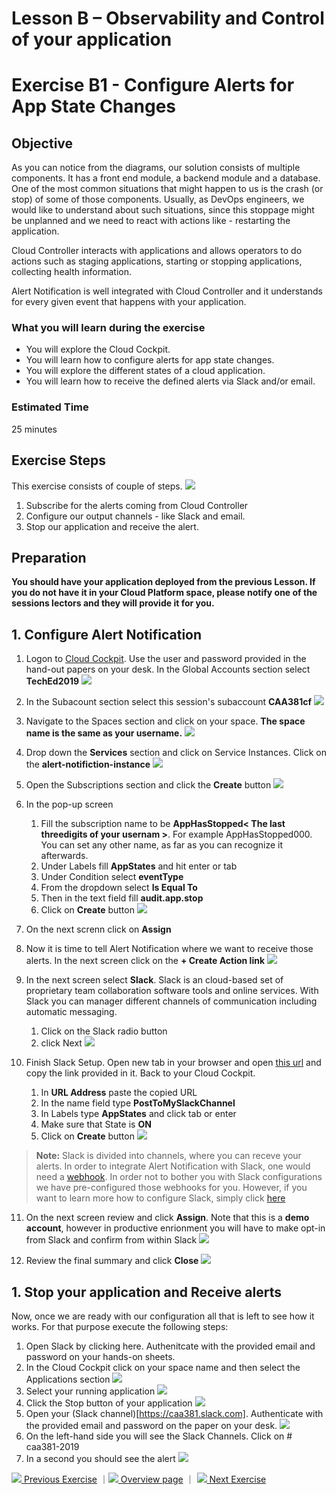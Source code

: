 # Lesson B – Observability and Control of your application
# Exercise B1 - Configure Alerts for App State Changes

## Objective
As you can notice from the diagrams, our solution consists of multiple components. It has a front end module, a backend module and a database. One of the most common situations that might happen to us is the crash (or stop) of some of those components. Usually, as  DevOps engineers, we would like to understand about such situations, since this stoppage might be unplanned and we need to react with actions like - restarting the application.

Cloud Controller interacts with applications and allows operators to do actions such as staging applications, starting or stopping applications, collecting health information.

Alert Notification is well integrated with Cloud Controller and it understands for every given event that happens with your application.


### What you will learn during the exercise
* You will explore the Cloud Cockpit.
* You will learn how to configure alerts for app state changes.
* You will explore the different states of a cloud application.
* You will learn how to receive the defined alerts via Slack and/or email.

### Estimated Time
25 minutes

## Exercise Steps

This exercise consists of couple of steps.
![](../../images/b/b1_1_overview.png)

1. Subscribe for the alerts coming from Cloud Controller
2. Configure our output channels - like Slack and email.
3. Stop our application and receive the alert.

## Preparation

**You should have your application deployed from the previous Lesson. If you do not have it in your Cloud Platform space, please notify one of the sessions lectors and they will provide it for you.**

## 1. Configure Alert Notification

1. Logon to [Cloud Cockpit](https://account.hana.ondemand.com/cockpit). Use the user and password provided in the hand-out papers on your desk. In the Global Accounts section select **TechEd2019**
![](../../images/b/b1_1_ga_home.png)

2. In the Subacount section select this session's subaccount **CAA381cf**
![](../../images/b/b1_2_subbaccount.png)


3. Navigate to the Spaces section and click on your space. **The space name is the same as your username.**
![](../../images/b/b1_4_click_on_space.png)

4. Drop down the **Services** section and click on Service Instances. Click on the **alert-notifiction-instance<x>**
![](../../images/b/b1_7_open_ans.png)

5. Open the Subscriptions section and click the **Create** button
![](../../images/b/b1_9_create_sub.png)

6. In the pop-up screen
   1. Fill the subscription name to be **AppHasStopped< The last threedigits of your usernam >**. For example AppHasStopped000. You can set any other name, as far as you can recognize it afterwards.
   2. Under Labels fill **AppStates** and hit enter or tab
   3. Under Condition select **eventType**
   4. From the dropdown select **Is Equal To**
   5. Then in the text field fill **audit.app.stop**
   6. Click on **Create** button
![](../../images/b/b1_12_condition_stop.png)

7. On the next screnn click on **Assign**

8. Now it is time to tell Alert Notification where we want to receive those alerts. In the next screen click on the **+ Create Action link**
![](../../images/b/b1_16_create_action.png)

9. In the next screen select **Slack**. Slack is an cloud-based set of proprietary team collaboration software tools and online services. With Slack you can manager different channels of communication including automatic messaging.
   1. Click on the Slack radio button
   2. click Next
   ![](../../images/b/b1_17_select_slack.png)

10. Finish Slack Setup. Open new tab in your browser and open [this url](https://docs.google.com/document/d/1EqStAAieUaFdvSG-kBsApXZGSpeefsaEBVYNNfAa4VQ/edit) and copy the link provided in it. Back to your Cloud Cockpit.
      1. In **URL Address** paste the copied URL
      2. In the name field type **PostToMySlackChannel**
      3. In Labels type **AppStates** and click tab or enter
      4. Make sure that State is **ON**
      5. Click on **Create** button
![](../../images/b/b1_18_configure_web_hook.png)

> **Note:** Slack is divided into channels, where you can receve your alerts. In order to integrate Alert Notification with Slack, one would need a [webhook](https://en.wikipedia.org/wiki/Webhook). In order not to bother you with Slack configurations we have pre-configured those webhooks for you. However, if you want to learn more how to configure Slack, simply click [here](https://help.sap.com/viewer/5967a369d4b74f7a9c2b91f5df8e6ab6/Cloud/en-US/88a4774f9d3f43259b4dc9e7e7729829.html?q=slack)

11. On the next screen review and click **Assign**. Note that this is a **demo account**, however in productive enrionment you will have to make opt-in from Slack and confirm from within Slack
![](../../images/b/b1_19_assign_action.png)

12. Review the final summary and click **Close**
![](../../images/b/b1_20_summary.png)

## 1. Stop your application and Receive alerts

Now, once we are ready with our configuration all that is left to see how it works. For that purpose execute the following steps:
1. Open Slack by clicking here. Authenitcate with the provided email and password on your hands-on sheets.
2. In the Cloud Cockpit click on your space name and then select the Applications section
![](../../images/b/b1_28_open_apps.png)
3. Select your running application
![](../../images/b/b1_29_select_app.png)
4. Click the Stop button of your application
![](../../images/b/b1_30_stop_app.png)
5. Open your (Slack channel)[https://caa381.slack.com]. Authenticate with the provided email and password on the paper on your desk.
![](../../images/b/b1_31_open_slack.png)
5. On the left-hand side you will see the Slack Channels. Click on # caa381-2019
6. In a second you should see the alert
![](../../images/b/b1_31_message.png)



[![](../../images/nav-previous.png) Previous Exercise](../B2/README.md) ｜[![](../../images/nav-home.png) Overview page](../../README.md) ｜ [![](../../images/nav-next.png) Next Exercise](../exercises/C2/README.md)
